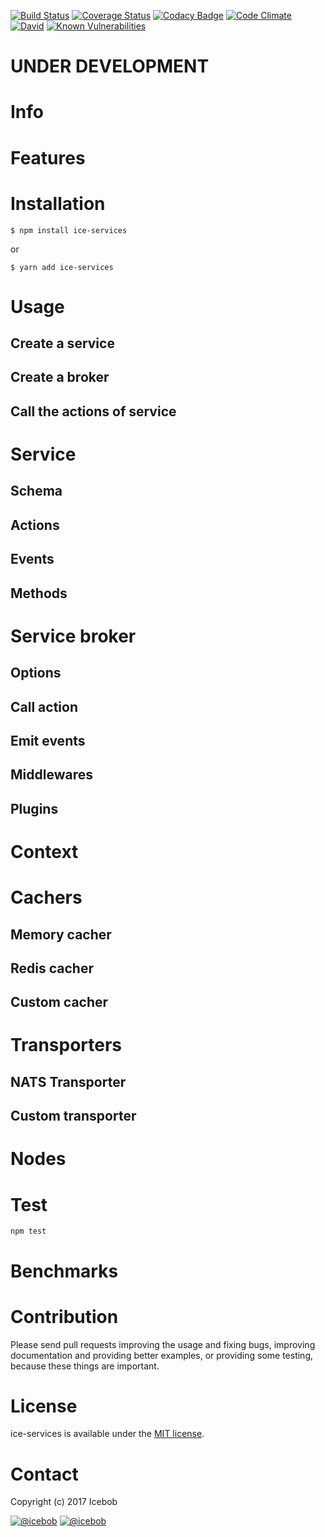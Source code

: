[![Build Status](https://travis-ci.org/icebob/ice-services.svg?branch=master)](https://travis-ci.org/icebob/ice-services)
[![Coverage Status](https://coveralls.io/repos/github/icebob/ice-services/badge.svg?branch=master)](https://coveralls.io/github/icebob/ice-services?branch=master)
[![Codacy Badge](https://api.codacy.com/project/badge/Grade/d6b80db8619348e79210d6a725dfe2aa)](https://www.codacy.com/app/mereg-norbert/ice-services?utm_source=github.com&amp;utm_medium=referral&amp;utm_content=icebob/ice-services&amp;utm_campaign=Badge_Grade)
[![Code Climate](https://codeclimate.com/github/icebob/ice-services/badges/gpa.svg)](https://codeclimate.com/github/icebob/ice-services)
[![David](https://img.shields.io/david/icebob/ice-services.svg)](https://david-dm.org/icebob/ice-services)
[![Known Vulnerabilities](https://snyk.io/test/github/icebob/ice-services/badge.svg)](https://snyk.io/test/github/icebob/ice-services)

# UNDER DEVELOPMENT

# Info

# Features

# Installation
```
$ npm install ice-services
```

or

```
$ yarn add ice-services
```

# Usage

## Create a service

## Create a broker

## Call the actions of service

# Service

## Schema

## Actions

## Events

## Methods

# Service broker

## Options

## Call action

## Emit events

## Middlewares

## Plugins

# Context

# Cachers

## Memory cacher

## Redis cacher

## Custom cacher

# Transporters

## NATS Transporter

## Custom transporter

# Nodes

# Test
```
npm test
```

# Benchmarks

# Contribution
Please send pull requests improving the usage and fixing bugs, improving documentation and providing better examples, or providing some testing, because these things are important.

# License
ice-services is available under the [MIT license](https://tldrlegal.com/license/mit-license).

# Contact
Copyright (c) 2017 Icebob

[![@icebob](https://img.shields.io/badge/github-icebob-green.svg)](https://github.com/icebob) [![@icebob](https://img.shields.io/badge/twitter-Icebobcsi-blue.svg)](https://twitter.com/Icebobcsi)